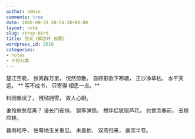 ```yaml
---
author: admin
comments: true
date: 2009-09-29 20:54:38+00:00
layout: note
slug: stray-bird
title: 张炎《解连环 孤雁》
wordpress_id: 2616
categories:
- notes
- 不好归类
---
```


楚江空晚，
怅离群万里，
怳然惊散。
自顾影欲下寒塘，
正沙净草枯，
水平天远。
**
写不成书，
只寄得
相思一点。**

料因循误了，
残毡拥雪，
故人心眼。

谁怜旅愁荏苒？
谩长门夜悄，
锦筝弹怨。
想伴侣犹宿芦花，
也曾念春前，
去程应转。

暮雨相呼，
怕蓦地玉关重见。
未羞他、
双燕归来，
画帘半卷。
